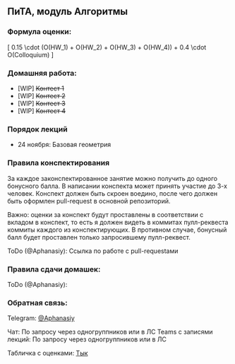 ## ПиТА, модуль Алгоритмы

### Формула оценки:
\[
0.15 \cdot (O(HW_1) + O(HW_2) + O(HW_3) + O(HW_4)) + 0.4 \cdot O(Colloquium)
\]
### Домашняя работа:

* [WIP] ~~Контест 1~~ 
* [WIP] ~~Контест 2~~
* [WIP] ~~Контест 3~~
* [WIP] ~~Контест 4~~

### Порядок лекций

* 24 ноября: Базовая геометрия

### Правила конспектирования

За каждое законспектированное занятие можно получить до одного бонусного балла.
В написании конспекта может принять участие до 3-х человек. Конспект должен быть скроен воедино, после чего должен быть оформлен pull-request в основной репозиторий.

Важно: оценки за конспект будут проставлены в соответствии с вкладом в конспект, то есть я должен видеть в коммитах пулл-реквеста коммиты каждого из конспектирующих. В противном случае, бонусный балл будет проставлен только запросившему пулл-реквест.

ToDo (@Aphanasiy): Ссылка по работе с pull-requestами

### Правила сдачи домашек:

ToDo (@Aphanasiy):


### Обратная связь:

Telegram: [@Aphanasiy](https://t.me/Aphanasiy)

Чат: По запросу через одногруппников или в ЛС
Teams с записями лекций: По запросу через одногруппников или в ЛС

Табличка с оценками: [Тык](https://docs.google.com/spreadsheets/d/1xKLhgEk9V0oqD9xQaG99sMGWz_RVH5u2qfrGkcsrbV0/edit?usp=sharing)

